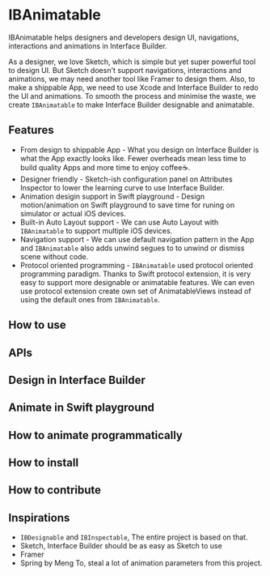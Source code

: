 # IBAnimatable
IBAnimatable helps designers and developers design UI, navigations, interactions and animations in Interface Builder.

As a designer, we love Sketch, which is simple but yet super powerful tool to design UI. But Sketch doesn't support navigations, interactions and animations, we may need another tool like Framer to design them. Also, to make a shippable App, we need to use Xcode and Interface Builder to redo the UI and animations. To smooth the process and minimise the waste, we create `IBAnimatable` to make Interface Builder designable and animatable.   

## Features
* From design to shippable App - What you design on Interface Builder is what the App exactly looks like. Fewer overheads mean less time to build quality Apps and more time to enjoy coffee☕️.
* Designer friendly - Sketch-ish configuration panel on Attributes Inspector to lower the learning curve to use Interface Builder.   
* Animation desigin support in Swift playground - Design motion/animation on Swift playground to save time for runing on simulator or actual iOS devices.
* Built-in Auto Layout support - We can use Auto Layout with `IBAnimatable` to support multiple iOS devices. 
* Navigation support - We can use default navigation pattern in the App and `IBAnimatable` also adds unwind segues to to unwind or dismiss scene without code.
* Protocol oriented programming - `IBAnimatable` used protocol oriented programming paradigm. Thanks to Swift protocol extension, it is very easy to support more designable or animatable features. We can even use protocol extension create own set of AnimatableViews instead of using the default ones from `IBAnimatable`.  

## How to use


## APIs

## Design in Interface Builder

## Animate in Swift playground

## How to animate programmatically



## How to install

## How to contribute

## Inspirations
* `IBDesignable` and `IBInspectable`, The entire project is based on that.
* Sketch, Interface Builder should be as easy as Sketch to use
* Framer
* Spring by Meng To, steal a lot of animation parameters from this project.
